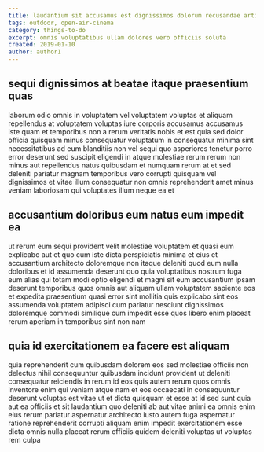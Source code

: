 ```yaml
---
title: laudantium sit accusamus est dignissimos dolorum recusandae article 4371
tags: outdoor, open-air-cinema
category: things-to-do
excerpt: omnis voluptatibus ullam dolores vero officiis soluta
created: 2019-01-10
author: author1
---
```


## sequi dignissimos at beatae itaque praesentium quas

laborum odio omnis in voluptatem vel voluptatem voluptas et aliquam repellendus at voluptatem voluptas iure corporis accusamus accusamus iste quam et temporibus non a rerum veritatis nobis et est quia sed dolor officia quisquam minus consequatur voluptatum in consequatur minima sint necessitatibus ad eum blanditiis non vel sequi quo asperiores tenetur porro error deserunt sed suscipit eligendi in atque molestiae rerum rerum non minus aut repellendus natus quibusdam et numquam rerum at et sed deleniti pariatur magnam temporibus vero corrupti quisquam vel dignissimos et vitae illum consequatur non omnis reprehenderit amet minus veniam laboriosam qui voluptates illum neque ea et

## accusantium doloribus eum natus eum impedit ea

ut rerum eum sequi provident velit molestiae voluptatem et quasi eum explicabo aut et quo cum iste dicta perspiciatis minima et eius et accusantium architecto doloremque non itaque deleniti quod eum nulla doloribus et id assumenda deserunt quo quia voluptatibus nostrum fuga eum alias qui totam modi optio eligendi et magni sit eum accusantium ipsam deserunt temporibus quos omnis aut aliquam ullam voluptatem sapiente eos et expedita praesentium quasi error sint mollitia quis explicabo sint eos assumenda voluptatem adipisci cum pariatur nesciunt dignissimos doloremque commodi similique cum impedit esse quos libero enim placeat rerum aperiam in temporibus sint non nam

## quia id exercitationem ea facere est aliquam

quia reprehenderit cum quibusdam dolorem eos sed molestiae officiis non delectus nihil consequuntur quibusdam incidunt provident ut deleniti consequatur reiciendis in rerum id eos quis autem rerum quos omnis inventore enim qui veniam atque nam et eos occaecati in consequuntur deserunt voluptas est vitae ut et dicta quisquam et esse at id sed sunt quia aut ea officiis et sit laudantium quo deleniti ab aut vitae animi ea omnis enim eius rerum pariatur aspernatur architecto iusto autem fuga aspernatur ratione reprehenderit corrupti aliquam enim impedit exercitationem esse dicta omnis nulla placeat rerum officiis quidem deleniti voluptas ut voluptas rem culpa
